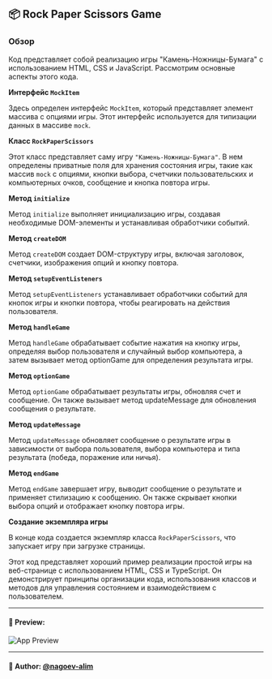 ## 📦 Rock Paper Scissors Game

### Обзор
Код представляет собой реализацию игры "Камень-Ножницы-Бумага" с использованием HTML, CSS и JavaScript. Рассмотрим основные аспекты этого кода.

**Интерфейс `MockItem`**

Здесь определен интерфейс `MockItem`, который представляет элемент массива с опциями игры. Этот интерфейс используется для типизации данных в массиве `mock`.

**Класс `RockPaperScissors`**

Этот класс представляет саму игру `"Камень-Ножницы-Бумага"`. В нем определены приватные поля для хранения состояния игры, такие как массив `mock` с опциями, кнопки выбора, счетчики пользовательских и компьютерных очков, сообщение и кнопка повтора игры.

**Метод `initialize`**

Метод `initialize` выполняет инициализацию игры, создавая необходимые DOM-элементы и устанавливая обработчики событий.

**Метод `createDOM`**

Метод `createDOM` создает DOM-структуру игры, включая заголовок, счетчики, изображения опций и кнопку повтора.

**Метод `setupEventListeners`**

Метод `setupEventListeners` устанавливает обработчики событий для кнопок игры и кнопки повтора, чтобы реагировать на действия пользователя.

**Метод `handleGame`**

Метод `handleGame` обрабатывает событие нажатия на кнопку игры, определяя выбор пользователя и случайный выбор компьютера, а затем вызывает метод optionGame для определения результата игры.

**Метод `optionGame`**

Метод `optionGame` обрабатывает результаты игры, обновляя счет и сообщение. Он также вызывает метод updateMessage для обновления сообщения о результате.

**Метод `updateMessage`**

Метод `updateMessage` обновляет сообщение о результате игры в зависимости от выбора пользователя, выбора компьютера и типа результата (победа, поражение или ничья).

**Метод `endGame`**

Метод `endGame` завершает игру, выводит сообщение о результате и применяет стилизацию к сообщению. Он также скрывает кнопки выбора опций и отображает кнопку повтора игры.

**Создание экземпляра игры**

В конце кода создается экземпляр класса `RockPaperScissors`, что запускает игру при загрузке страницы.

Этот код представляет хороший пример реализации простой игры на веб-странице с использованием HTML, CSS и TypeScript. Он демонстрирует принципы организации кода, использования классов и методов для управления состоянием и взаимодействием с пользователем.


---

#### 🌄 Preview:

![App Preview](https://lh3.googleusercontent.com/drive-viewer/AITFw-yKS15dzmtSGh6H-t_wjfzpBkNDtd5rjgqBmjAnYnIkVS5QPk-nkHegybXP6KNH5p3_yayXs23JjrAcEN6dTA_pf2iJ=s1600)


-----

#### 🙌 Author: [@nagoev-alim](https://github.com/nagoev-alim)

